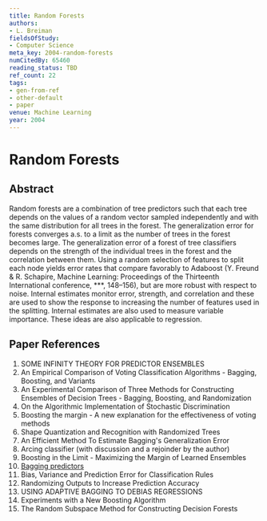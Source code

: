 ```yaml
---
title: Random Forests
authors:
- L. Breiman
fieldsOfStudy:
- Computer Science
meta_key: 2004-random-forests
numCitedBy: 65460
reading_status: TBD
ref_count: 22
tags:
- gen-from-ref
- other-default
- paper
venue: Machine Learning
year: 2004
---
```


# Random Forests

## Abstract

Random forests are a combination of tree predictors such that each tree depends on the values of a random vector sampled independently and with the same distribution for all trees in the forest. The generalization error for forests converges a.s. to a limit as the number of trees in the forest becomes large. The generalization error of a forest of tree classifiers depends on the strength of the individual trees in the forest and the correlation between them. Using a random selection of features to split each node yields error rates that compare favorably to Adaboost (Y. Freund & R. Schapire, Machine Learning: Proceedings of the Thirteenth International conference, ***, 148–156), but are more robust with respect to noise. Internal estimates monitor error, strength, and correlation and these are used to show the response to increasing the number of features used in the splitting. Internal estimates are also used to measure variable importance. These ideas are also applicable to regression.

## Paper References

1. SOME INFINITY THEORY FOR PREDICTOR ENSEMBLES
2. An Empirical Comparison of Voting Classification Algorithms - Bagging, Boosting, and Variants
3. An Experimental Comparison of Three Methods for Constructing Ensembles of Decision Trees - Bagging, Boosting, and Randomization
4. On the Algorithmic Implementation of Stochastic Discrimination
5. Boosting the margin - A new explanation for the effectiveness of voting methods
6. Shape Quantization and Recognition with Randomized Trees
7. An Efficient Method To Estimate Bagging's Generalization Error
8. Arcing classifier (with discussion and a rejoinder by the author)
9. Boosting in the Limit - Maximizing the Margin of Learned Ensembles
10. [Bagging predictors](2004-bagging-predictors)
11. Bias, Variance and Prediction Error for Classification Rules
12. Randomizing Outputs to Increase Prediction Accuracy
13. USING ADAPTIVE BAGGING TO DEBIAS REGRESSIONS
14. Experiments with a New Boosting Algorithm
15. The Random Subspace Method for Constructing Decision Forests
